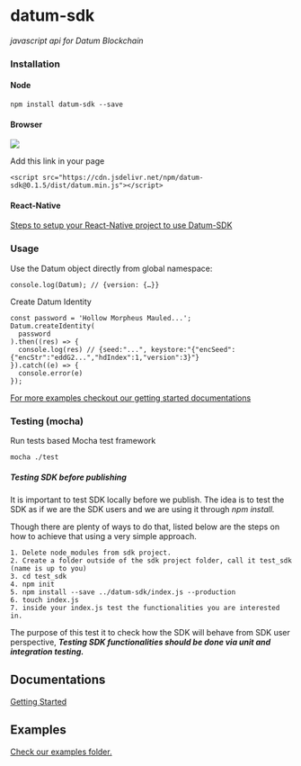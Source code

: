 # datum-sdk
*javascript api for Datum Blockchain*

### Installation

#### Node
```
npm install datum-sdk --save
```

#### Browser
[![](https://data.jsdelivr.com/v1/package/npm/datum-sdk/badge)](https://www.jsdelivr.com/package/npm/datum-sdk)

Add this link in your page

```
<script src="https://cdn.jsdelivr.net/npm/datum-sdk@0.1.5/dist/datum.min.js"></script>

```
#### React-Native
[Steps to setup your React-Native project to use Datum-SDK](docs/react-native.md)

### Usage
Use the Datum object directly from global namespace:
```
console.log(Datum); // {version: {…}}
```

Create Datum Identity
```
const password = 'Hollow Morpheus Mauled...';
Datum.createIdentity(
  password
).then((res) => {
  console.log(res) // {seed:"...", keystore:"{"encSeed":{"encStr":"eddG2...","hdIndex":1,"version":3}"}
}).catch((e) => {
  console.error(e)
});
```


[For more examples checkout our getting started documentations](https://gettingstarted.datum.org/)


### Testing (mocha)

Run tests based Mocha test framework

```
mocha ./test
```
##### Testing SDK before publishing
It is important to test SDK locally before we publish. The idea is to test the SDK as if we are the SDK users and we are using it through *npm install.*

Though there are plenty of ways to do that, listed below are the steps on how to achieve that using a very simple approach.
```
1. Delete node_modules from sdk project.
2. Create a folder outside of the sdk project folder, call it test_sdk (name is up to you)
3. cd test_sdk
4. npm init
5. npm install --save ../datum-sdk/index.js --production
6. touch index.js
7. inside your index.js test the functionalities you are interested in.
```
The purpose of this test it to check how the SDK will behave from SDK user perspective, ***Testing SDK functionalities should be done via unit and integration testing.***

## Documentations

[Getting Started](https://gettingstarted.datum.org/)

## Examples

[Check our examples folder.](docs/example.md)
